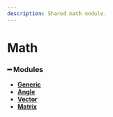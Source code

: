 ```yaml
---
description: Shared math module.
---
```


# Math

### **━ Modules**

* [**Generic**](math/generic.md)
* [**Angle**](math/angle.md)
* [**Vector**](math/vector.md)
* [**Matrix**](math/matrix.md)
